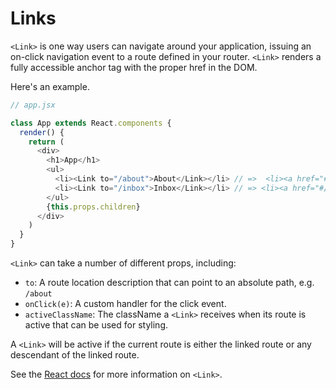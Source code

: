 # Links

`<Link>` is one way users can navigate around your application, issuing
an on-click navigation event to a route defined in your router. `<Link>` renders a fully accessible anchor tag with the proper href in
the DOM.

Here's an example.

```js
// app.jsx

class App extends React.components {
  render() {
    return (
      <div>
        <h1>App</h1>
        <ul>
          <li><Link to="/about">About</Link></li> // =>  <li><a href="#/about">About</a></li>
          <li><Link to="/inbox">Inbox</Link></li> // => <li><a href="#/inbox">Inbox</a></li>
        </ul>
        {this.props.children}
      </div>
    )
  }  
}

```

`<Link>` can take a number of different props, including:

* `to`: A route location description that can point to an absolute path, e.g. `/about`
* `onClick(e)`: A custom handler for the click event.
* `activeClassName`: The className a `<Link>` receives when its route is active that
can be used for styling.

A `<Link>` will be active if the current route is either the linked route
or any descendant of the linked route.

See the [React docs](https://github.com/ReactTraining/react-router/blob/master/docs/guides/IndexRoutes.md) for more information on `<Link>`.
